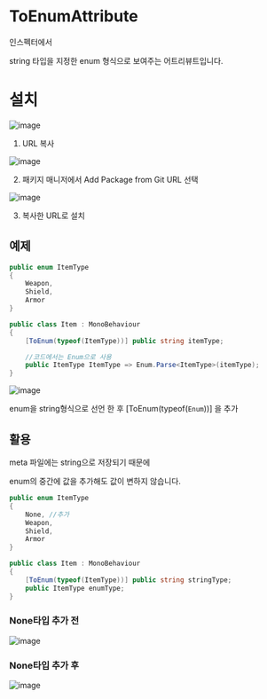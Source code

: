 # ToEnumAttribute

인스펙터에서

string 타입을 지정한 enum 형식으로 보여주는 어트리뷰트입니다.


# 설치

![image](https://github.com/user-attachments/assets/4474a28d-565e-4a10-b867-a3721588660b)

1. URL 복사

![image](https://github.com/user-attachments/assets/f4060f1d-94aa-4a49-b001-e7a5e01316e1)

2. 패키지 매니저에서 Add Package from Git URL 선택

![image](https://github.com/user-attachments/assets/dccb91d5-8c9d-495c-87bf-04b9787e7d63)

3.  복사한 URL로 설치

## 예제

```csharp
public enum ItemType
{
	Weapon,
	Shield,
	Armor
}
```


```csharp
public class Item : MonoBehaviour
{
	[ToEnum(typeof(ItemType))] public string itemType;

	//코드에서는 Enum으로 사용
	public ItemType ItemType => Enum.Parse<ItemType>(itemType);
}
```

![image](https://github.com/solutena/ToEnumAttribute/assets/22467083/dcc3cef7-8067-49ed-b130-cbcc7239d56f)

enum을 string형식으로 선언 한 후
[ToEnum(typeof(`Enum`))] 을 추가

## 활용

meta 파일에는 string으로 저장되기 때문에

enum의 중간에 값을 추가해도 값이 변하지 않습니다.

```csharp
public enum ItemType
{
	None, //추가
	Weapon,
	Shield,
	Armor
}
```
```csharp
public class Item : MonoBehaviour
{
	[ToEnum(typeof(ItemType))] public string stringType;
	public ItemType enumType;
}
```

### None타입 추가 전

![image](https://github.com/solutena/ToEnumAttribute/assets/22467083/d839b5aa-4ce3-4a55-b625-f56b75d930d4)

### None타입 추가 후

![image](https://github.com/solutena/ToEnumAttribute/assets/22467083/5ed56c08-1d40-4e7d-b698-6f17e1313f72)
